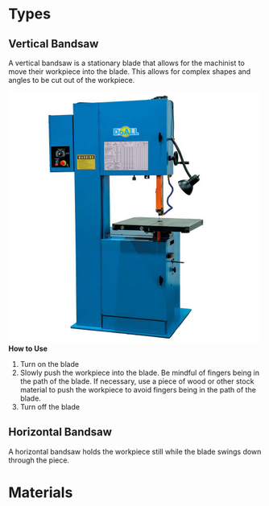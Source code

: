 <!-- TITLE: Bandsaw -->
<!-- SUBTITLE: A Bandsaw is a power saw with a long blade that can make either horizontal or vertical cuts. It can cut a variety of materials with different sizes. -->

# Types
## Vertical Bandsaw
A vertical bandsaw is a stationary blade that allows for the machinist to move their workpiece into the blade. This allows for complex shapes and angles to be cut out of the workpiece.

![Vertical Bandsaw](/uploads/vertical-bandsaw.jpg "Vertical Bandsaw")
__How to Use__
1. Turn on the blade
2. Slowly push the workpiece into the blade. Be mindful of fingers being in the path of the blade. If necessary, use a piece of wood or other stock material to push the workpiece to avoid fingers being in the path of the blade.
3. Turn off the blade

## Horizontal Bandsaw
A horizontal bandsaw holds the workpiece still while the blade swings down through the piece. 


# Materials
